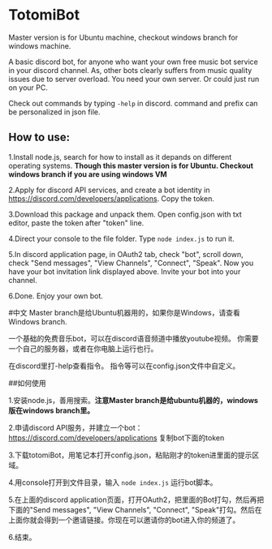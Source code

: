 # TotomiBot
Master version is for Ubuntu machine, checkout windows branch for windows machine.


A basic discord bot, for anyone who want your own free music bot service in your discord channel. As, other bots clearly suffers from music quality issues due to server overload.
You need your own server. Or could just run on your PC.



Check out commands by typing `-help` in discord.
command and prefix can be personalized in json file.



## **How to use:**

1.Install node.js, search for how to install as it depands on different operating systems. **Though this master version is for Ubuntu. Checkout windows branch if you are using windows VM**

2.Apply for discord API services, and create a bot identity in https://discord.com/developers/applications. Copy the token.

3.Download this package and unpack them. Open config.json with txt editor, paste the token after "token" line.

4.Direct your console to the file folder. Type `node index.js` to run it.

5.In discord application page, in OAuth2 tab, check "bot", scroll down, check "Send messages", "View Channels", "Connect", "Speak". Now you have your bot invitation link displayed above. Invite your bot into your channel.

6.Done. Enjoy your own bot.


#中文
Master branch是给Ubuntu机器用的，如果你是Windows，请查看Windows branch.

一个基础的免费音乐bot，可以在discord语音频道中播放youtube视频。
你需要一个自己的服务器，或者在你电脑上运行也行。

在discord里打-help查看指令。
指令等可以在config.json文件中自定义。

##如何使用

1.安装node.js，善用搜索。**注意Master branch是给ubuntu机器的，windows版在windows branch里。**

2.申请discord API服务，并建立一个bot：https://discord.com/developers/applications 复制bot下面的token

3.下载totomiBot，用笔记本打开config.json，粘贴刚才的token进里面的提示区域。

4.用console打开到文件目录，输入 `node index.js` 运行bot脚本。

5.在上面的discord application页面，打开OAuth2，把里面的Bot打勾，然后再把下面的"Send messages", "View Channels", "Connect", "Speak"打勾。然后在上面你就会得到一个邀请链接。你现在可以邀请你的bot进入你的频道了。

6.结束。


